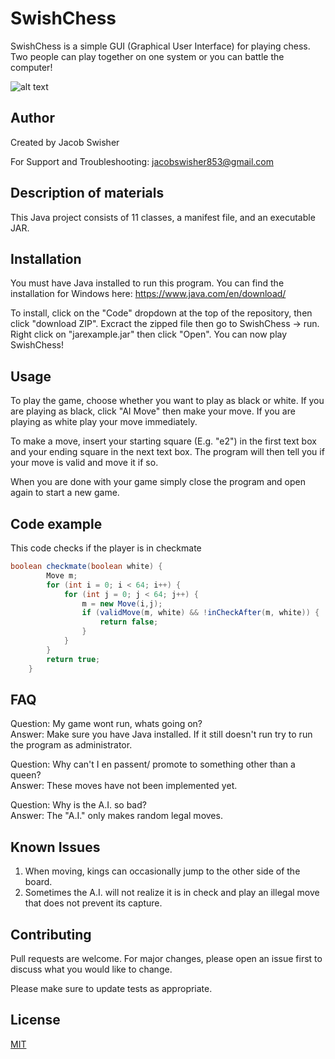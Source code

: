 # SwishChess

SwishChess is a simple GUI (Graphical User Interface) for playing chess. Two people can play together on one system or you can battle the computer!  



![alt text](https://cdn.pixabay.com/photo/2018/11/07/23/51/chess-3801531_960_720.jpg)

## Author

Created by Jacob Swisher 

For Support and Troubleshooting:
<jacobswisher853@gmail.com>

## Description of materials

This Java project consists of 11 classes, a manifest file, and an executable JAR.

## Installation

You must have Java installed to run this program. You can find the installation for Windows here: https://www.java.com/en/download/

To install, click on the "Code" dropdown at the top of the repository, then click "download ZIP". Excract the zipped file then go to SwishChess -> run. 
Right click on "jarexample.jar" then click "Open". You can now play SwishChess!

## Usage

To play the game, choose whether you want to play as black or white. If you are playing as black, click "AI Move" then make your move. If you are playing as white play your move immediately.

To make a move, insert your starting square (E.g. "e2") in the first text box and your ending square in the next text box. The program will then tell you if your move is valid and move it if so.

When you are done with your game simply close the program and open again to start a new game.

## Code example 

This code checks if the player is in checkmate
```Java
boolean checkmate(boolean white) {
		Move m;
		for (int i = 0; i < 64; i++) {
			for (int j = 0; j < 64; j++) {
				m = new Move(i,j);
				if (validMove(m, white) && !inCheckAfter(m, white)) {
					return false;
				}
			}
		}
		return true;
	}
```

## FAQ

Question: My game wont run, whats going on?  
Answer: Make sure you have Java installed. If it still doesn't run try to run the program as administrator.  

Question: Why can't I en passent/ promote to something other than a queen?   
Answer: These moves have not been implemented yet.  

Question: Why is the A.I. so bad?  
Answer: The "A.I." only makes random legal moves.  

## Known Issues

1. When moving, kings can occasionally jump to the other side of the board.  
2. Sometimes the A.I. will not realize it is in check and play an illegal move that does not prevent its capture.  

## Contributing
Pull requests are welcome. For major changes, please open an issue first to discuss what you would like to change.

Please make sure to update tests as appropriate.

## License
[MIT](https://choosealicense.com/licenses/mit/)
